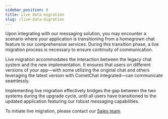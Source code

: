 ```yaml
---
sidebar_position: 0
title: Live data migration
slug: /live-data-migration
---
```


Upon integrating with our messaging solution, you may encounter a scenario where your application is transitioning from a homegrown chat feature to our comprehensive services. During this transition phase, a live migration process is necessary to ensure continuity of communication.

Live migration accommodates the interaction between the legacy chat system and the new implementation. It ensures that users on different versions of your app—with some utilizing the original chat and others leveraging the latest version with CometChat integrated—can communicate seamlessly.

Implementing live migration effectively bridges the gap between the two systems during the upgrade cycle, until all users have transitioned to the updated application featuring our robust messaging capabilities.

To initiate live migration, please contact our [Sales team](https://www.cometchat.com/contact-sales).